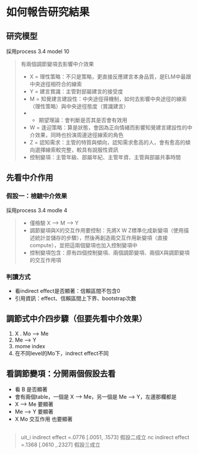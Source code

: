 # 如何報告研究結果

## 研究模型
採用process 3.4 model 10
> 有兩個調節變項去影響中介效果
> - X = 理性策略：不只是策略，更直接反應建言本身品質，是ELM中最跟中央途徑相符合的線索
> - Y = 建言賞識：主管對部屬建言的接受度
> - M = 知覺建言建設性：中央途徑得機制，如何去影響中央途徑的線索（理性策略）與中央途徑態度（賞識建言）
> - - 期望理論：會判斷是否其是否會有效用
> - W = 逢迎策略：算是狀態，會因為正向情緒而影響知覺建言建設性的中介效果，同時也扮演周邊途徑線索的角色
> - Z = 認知需求：主管的特質與傾向，認知需求愈高的人，會有愈高的傾向選擇線索較完整，較具有說服性資訊
> - 控制變項：主管年級、部屬年紀、主管年資、主管與部屬共事時間

## 先看中介作用

### 假設一：檢驗中介效果
採用process 3.4 modle 4
> - 僅檢驗 X --> M --> Y
> - 調節變項與X的交互作用要控制：先將X W Z標準化成新變項（使用描述統計並儲存的步驟），然後再創造兩交互作用新變項（直接compute），並把這兩個變項也加入控制變項中
> - 控制變項包含：原有四個控制變項、兩個調節變項、兩個X與調節變項的交互作用項

### 判讀方式

- 看indirect effect是否顯著：信賴區間不包含0
- 引用資訊：effect、信賴區間上下界、bootstrap次數

## 調節式中介四步驟（但要先看中介效果）
1. X . Mo --> Me
2. Me --> Y
3. mome index
4. 在不同level的Mo下，indrect effect不同

## 看調節變項：分開兩個假設去看

- 看 B 是否顯著
- 會有兩個table，一個是 X --> Me，另一個是 Me --> Y，左邊那欄都是
- X --> Me 要顯著
- Me --> Y 要顯著
- X Mo 交互作用 也要顯著

## 
> uit_i  	indirect effect =.0776       	[.0051,  	.1573] 假設二成立
> nc     	indirect effect =.1368  	      [.0610  	,.2327] 假設三成立




